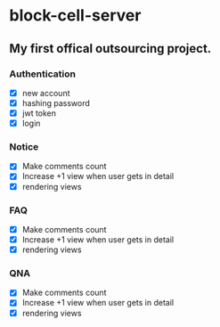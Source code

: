 # block-cell-server

## My first offical outsourcing project.

### Authentication

- [x] new account
- [x] hashing password
- [x] jwt token
- [x] login

### Notice

- [x] Make comments count
- [x] Increase +1 view when user gets in detail
- [x] rendering views

### FAQ

- [x] Make comments count
- [x] Increase +1 view when user gets in detail
- [x] rendering views

### QNA

- [x] Make comments count
- [x] Increase +1 view when user gets in detail
- [x] rendering views
